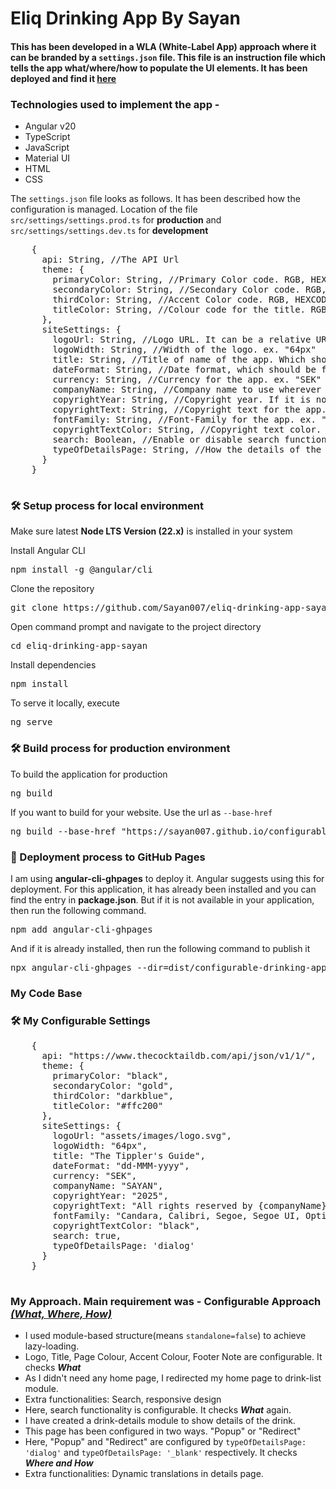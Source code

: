 <h1 align="left">Eliq Drinking App By Sayan</h1>
<h4 align="left">This has been developed in a WLA (White-Label App) approach where it can be branded by a <code>settings.json</code> file. This file is an instruction file which tells the app what/where/how to populate the UI elements. It has been deployed and find it <a href="https://sayan007.github.io/eliq-drinking-app-sayan/" target="_blank">here</a></h4>
<h3 align="left">Technologies used to implement the app - </h3>
<ul>
  <li>Angular v20</li>
  <li>TypeScript</li>
  <li>JavaScript</li>
  <li>Material UI</li>
  <li>HTML</li>
  <li>CSS</li>
</ul>

<p align="left">
  The <code>settings.json</code> file looks as follows. It has been described how the configuration is managed.
  Location of the file <code>src/settings/settings.prod.ts</code> for <strong>production</strong> and <code>src/settings/settings.dev.ts</code> for <strong>development</strong>
</p>
<div class="highlight highlight-source-shell notranslate position-relative overflow-auto">
  <pre>
    {
      api: String, //The API Url
      theme: {
        primaryColor: String, //Primary Color code. RGB, HEXCODE or NAME. ex. "black"
        secondaryColor: String, //Secondary Color code. RGB, HEXCODE or NAME. ex. "gold"
        thirdColor: String, //Accent Color code. RGB, HEXCODE or NAME. ex. "darkblue"
        titleColor: String, //Colour code for the title. RGB, HEXCODE or NAME. ex. "ffc200"
      },
      siteSettings: {
        logoUrl: String, //Logo URL. It can be a relative URL or an external URL. ex. "assets/images/logo.svg"
        logoWidth: String, //Width of the logo. ex. "64px"
        title: String, //Title of name of the app. Which should be visible on header and tab-title. ex. "The Tippler's Guide"
        dateFormat: String, //Date format, which should be followed throughout the app. ex. "dd-MMM-yyyy"
        currency: String, //Currency for the app. ex. "SEK"
        companyName: String, //Company name to use wherever it is required. ex. "Eliq"
        copyrightYear: String, //Copyright year. If it is not mentioned, it will fetch the current year. ex. "2025"
        copyrightText: String, //Copyright text for the app. ex. "All rights reserved. Copyright year "
        fontFamily: String, //Font-Family for the app. ex. "didot"
        copyrightTextColor: String, //Copyright text color. ex. "black"
        search: Boolean, //Enable or disable search functionality. Default value is false 
        typeOfDetailsPage: String, //How the details of the product should be visible. '_blank' for new page, 'dialog' for popup
      }
    }
  </pre>
</div>
<h3 align="left">🛠️ Setup process for local environment </h3>
<p>Make sure latest <strong>Node LTS Version (22.x)</strong> is installed in your system</p>
<div class="highlight highlight-source-shell notranslate position-relative overflow-auto">
  <p dir="auto">Install Angular CLI</p>
  <pre>npm install -g @angular/cli</pre>
  <p dir="auto">Clone the repository</p>
  <pre>git clone https://github.com/Sayan007/eliq-drinking-app-sayan.git</pre>
  <p dir="auto">Open command prompt and navigate to the project directory</p>
  <pre>cd eliq-drinking-app-sayan</pre>
  <p dir="auto">Install dependencies</p>
  <pre>npm install</pre>
  <p dir="auto">To serve it locally, execute</p>
  <pre>ng serve</pre>
</div>
<h3 align="left">🛠️ Build process for production environment </h3>
<div class="highlight highlight-source-shell notranslate position-relative overflow-auto">
  <p dir="auto">To build the application for production</p>
  <pre>ng build</pre>
  <p dir="auto">If you want to build for your website. Use the url as <code>--base-href</code></p>
  <pre>ng build --base-href "https://sayan007.github.io/configurable-drinking-app"</pre>
</div>
<h3 align="left">🚀 Deployment process to GitHub Pages </h3>
<div class="highlight highlight-source-shell notranslate position-relative overflow-auto">
  <p dir="auto">I am using <strong>angular-cli-ghpages</strong> to deploy it. Angular suggests using this for deployment. For this application, it has already been installed and you can find the entry in <strong>package.json</strong>. But if it is not available in your application, then run the following command.</p>
  <pre>npm add angular-cli-ghpages</pre>
  <p dir="auto">And if it is already installed, then run the following command to publish it</p>
  <pre>npx angular-cli-ghpages --dir=dist/configurable-drinking-app/browser</pre>
</div>
<h3 align="left">My Code Base</h3>
<!--p dir="auto">
  Git Repo URL: <a href="https://github.com/Sayan007/configurable-drinking-app">Eliq Drinking App Sayan</a>
</p--!>
<!--p dir="auto">
  GitHub Pages Deployment URL: <a href="https://sayan007.github.io/configurable-drinking-app/">The Tippler's Guide</a>
</p--!>
<h3 align="left">🛠️ My Configurable Settings</h3>
<div class="highlight highlight-source-shell notranslate position-relative overflow-auto">
  <pre>
    {
      api: "https://www.thecocktaildb.com/api/json/v1/1/",
      theme: {
        primaryColor: "black",
        secondaryColor: "gold",
        thirdColor: "darkblue",
        titleColor: "#ffc200"
      },
      siteSettings: {
        logoUrl: "assets/images/logo.svg",
        logoWidth: "64px",
        title: "The Tippler's Guide",
        dateFormat: "dd-MMM-yyyy",
        currency: "SEK",
        companyName: "SAYAN",
        copyrightYear: "2025",
        copyrightText: "All rights reserved by {companyName}. Copyright year ",
        fontFamily: "Candara, Calibri, Segoe, Segoe UI, Optima, Arial, sans-serif",
        copyrightTextColor: "black",
        search: true,
        typeOfDetailsPage: 'dialog'
      }
    }
  </pre>
</div>
<h3 align="left">My Approach. Main requirement was - Configurable Approach <i><u>(What, Where, How)</u></i> </h3>
<p dir="auto">
  <ul>
    <li>I used module-based structure(means <code>standalone=false</code>) to achieve lazy-loading.</li>
    <li>Logo, Title, Page Colour, Accent Colour, Footer Note are configurable. It checks <strong><i>What</i></strong></li>
    <li>As I didn't need any home page, I redirected my home page to drink-list module.</li>
    <li>Extra functionalities: Search, responsive design</li>
    <li>Here, search functionality is configurable. It checks <strong><i>What</i></strong> again.</li>
    <li>I have created a drink-details module to show details of the drink.</li>
    <li>This page has been configured in two ways. "Popup" or "Redirect"</li>
    <li>Here, "Popup" and "Redirect" are configured by <code>typeOfDetailsPage: 'dialog'</code> and <code>typeOfDetailsPage: '_blank'</code> respectively. It checks <strong><i>Where and How</i></strong></li>
    <li>Extra functionalities: Dynamic translations in details page.</li>
  </ul>
</p>
